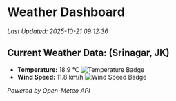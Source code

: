
# Weather Dashboard

_Last Updated: 2025-10-21 09:12:36_

## Current Weather Data: (Srinagar, JK)
- **Temperature:** 18.9 °C ![Temperature Badge](https://img.shields.io/badge/Temperature-Low%20Temp-blue)
- **Wind Speed:** 11.8 km/h ![Wind Speed Badge](https://img.shields.io/badge/Wind%20Speed-Light%20Wind-blue)

*Powered by Open-Meteo API*
